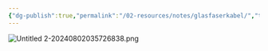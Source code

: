 ```yaml
---
{"dg-publish":true,"permalink":"/02-resources/notes/glasfaserkabel/","tags":["netzwerk/kabel"],"updated":"2024-08-02T03:57:44.000+02:00"}
---
```


![Untitled 2-20240802035726838.png](/img/user/02%20-%20RESOURCES/Files/Untitled%202-20240802035726838.png)
